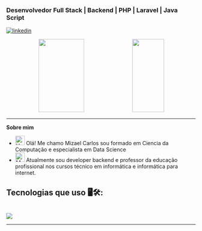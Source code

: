 ### Desenvolvedor Full Stack | Backend | PHP | Laravel | Java Script

[![linkedin](https://img.shields.io/badge/LinkedIn-0077B5?style=for-the-badge&logo=linkedin&logoColor=white)](https://www.linkedin.com/in/mizael-carlos-00800a17a/)


 <div align="center">  

  <img width="49%" height="195px" src="https://github-readme-stats.vercel.app/api?username=mizaelcarlos&show_icons=true&count_private=true&title_color=80F7D4&icon_color=9d00ff&text_color=c9d1d9&bg_color=0d1117&border_color=fff0" /> 
  
  <img width="41%" height="195px" src="https://github-readme-stats.vercel.app/api/top-langs/?username=mizaelcarlos&layout=compact&title_color=80F7D4&text_color=fff&bg_color=0d1117&border_color=fff0" />
  
</div>

<hr>

<p><strong>Sobre mim</strong></p>

- <img src="https://raw.githubusercontent.com/Tarikul-Islam-Anik/Animated-Fluent-Emojis/master/Emojis/Hand%20gestures/Hand%20with%20Fingers%20Splayed%20Light%20Skin%20Tone.png" alt="Hand with Fingers Splayed Light Skin Tone" width="25" height="25" /> Olá! Me chamo Mizael Carlos sou formado em Ciencia da Computação e especialista em Data Science<br />
- <img src="https://raw.githubusercontent.com/Tarikul-Islam-Anik/Animated-Fluent-Emojis/master/Emojis/People%20with%20professions/Man%20Technologist%20Light%20Skin%20Tone.png" alt="Man Technologist Light Skin Tone" width="25" height="25" /> Atualmente sou developer backend e professor da educação profissional nos cursos técnico em informática e informática para internet.<br />

## Tecnologias que uso 🖥️🛠️:

<div style="display: inline_block"><br>
  <img src="https://skillicons.dev/icons?i=vscode,php,laravel,html,css,js,jquery,bootstrap,git,github,bitbucket,gitlab,aws,python,mysql,postgresql,sql server&theme=dark" />
 </div>
<hr>
